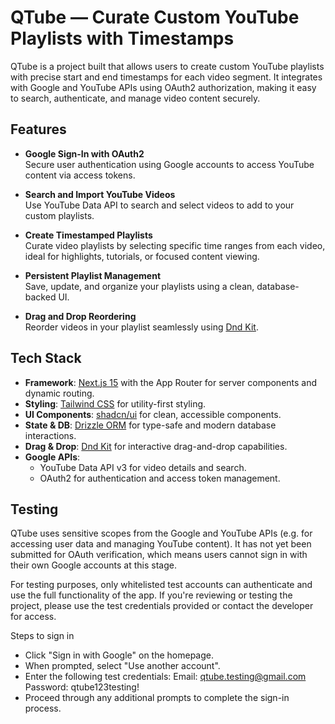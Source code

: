 # QTube — Curate Custom YouTube Playlists with Timestamps

QTube is a project built that allows users to create custom YouTube playlists with precise start and end timestamps for each video segment. It integrates with Google and YouTube APIs using OAuth2 authorization, making it easy to search, authenticate, and manage video content securely.

## Features

- **Google Sign-In with OAuth2**  
  Secure user authentication using Google accounts to access YouTube content via access tokens.

- **Search and Import YouTube Videos**  
  Use YouTube Data API to search and select videos to add to your custom playlists.

- **Create Timestamped Playlists**  
  Curate video playlists by selecting specific time ranges from each video, ideal for highlights, tutorials, or focused content viewing.

- **Persistent Playlist Management**  
  Save, update, and organize your playlists using a clean, database-backed UI.

- **Drag and Drop Reordering**  
  Reorder videos in your playlist seamlessly using [Dnd Kit](https://dndkit.com/).

## Tech Stack

- **Framework**: [Next.js 15](https://nextjs.org/) with the App Router for server components and dynamic routing.
- **Styling**: [Tailwind CSS](https://tailwindcss.com/) for utility-first styling.
- **UI Components**: [shadcn/ui](https://ui.shadcn.dev/) for clean, accessible components.
- **State & DB**: [Drizzle ORM](https://orm.drizzle.team/) for type-safe and modern database interactions.
- **Drag & Drop**: [Dnd Kit](https://dndkit.com/) for interactive drag-and-drop capabilities.
- **Google APIs**:  
  - YouTube Data API v3 for video details and search.  
  - OAuth2 for authentication and access token management.
 
## Testing
QTube uses sensitive scopes from the Google and YouTube APIs (e.g. for accessing user data and managing YouTube content). It has not yet been submitted for OAuth verification, which means users cannot sign in with their own Google accounts at this stage.

For testing purposes, only whitelisted test accounts can authenticate and use the full functionality of the app. If you're reviewing or testing the project, please use the test credentials provided or contact the developer for access.

Steps to sign in
- Click "Sign in with Google" on the homepage.
- When prompted, select "Use another account".
- Enter the following test credentials:
  Email: qtube.testing@gmail.com
  Password: qtube123testing!
- Proceed through any additional prompts to complete the sign-in process.

